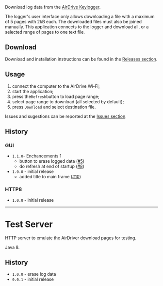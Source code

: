Download log data from the [AirDrive Keylogger](http://www.keelog.com/hardware-keylogger/).

The logger's user interface only allows downloading a file with a maximum of 5 pages with 2kB each. The downloaded files must also be joined manually. This application connects to the logger and download all, or a selected range of pages to one text file.

## Download

Download and installation instructions can be found in the [Releases section](https://github.com/Heuberger/AirDriveDownload/releases).

## Usage

1. connect the computer to the AirDrive Wi-Fi;
2. start the application;
3. press  the`Refresh`button to load page range;
4. select page range to download (all selected by default);
5. press `Download` and select destination file.




Issues and sugestions can be reported at the [Issues section](https://github.com/Heuberger/AirDriveDownload/issues).

## History

### GUI

* `1.1.0`- Enchancements 1
  * button to erase logged data ([#5](https://github.com/Heuberger/AirDriveDownload/issues/5))
  * do refresh at end of startup ([#8](https://github.com/Heuberger/AirDriveDownload/issues/8))
* `1.0.0` - initial release
  - added title to main frame ([#10](https://github.com/Heuberger/AirDriveDownload/issues/10))

### HTTP8

* `1.0.0` - initial release

-----

# Test Server

HTTP server to emulate the AirDriver download pages for testing.

Java 8.

## History

- `1.0.0` - erase log data
- `0.0.1` - initial release